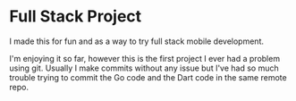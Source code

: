 # Full Stack Project

I made this for fun and as a way to try full stack mobile development. 

I'm enjoying it so far, however this is the first project I ever had a problem using git. Usually I make commits without any issue but I've had so much trouble trying to commit the Go code and the Dart code in the same remote repo.
